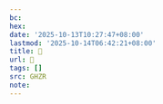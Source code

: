 ```yaml
---
bc:
hex:
date: '2025-10-13T10:27:47+08:00'
lastmod: '2025-10-14T06:42:21+08:00'
title: 􈺶
url: 􈺶
tags: []
src: GHZR
note:
---
```

